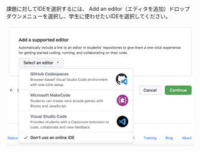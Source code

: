 課題に対してIDEを選択するには、 Add an editor（エディタを追加）ドロップダウンメニューを選択し、学生に使わせたいIDEを選択してください。

<div class="procedural-image-wrapper">
  <img alt="'Select an online IDE（オンラインIDEの選択）'ドロップダウンメニューを使って課題のためのオンラインIDEをクリック" class="procedural-image-wrapper" src="/assets/images/help/classroom/select-supported-editor-including-codespaces.png">
</div>
